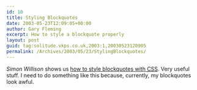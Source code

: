 ```yaml
---
id: 10
title: Styling Blockquotes
date: 2003-05-23T12:09:05+00:00
author: Gary Fleming
excerpt: How to style a blockquote properly
layout: post
guid: tag:solitude.vkps.co.uk,2003:1,20030523120905
permalink: /Archives/2003/05/23/StylingBlockquotes/
---
```

<cite>Simon Willison</cite> shows us [how to style blockquotes with <acronym title="Cascading Style Sheets">CSS</acronym>](http://simon.incutio.com/archive/2003/05/21/stylingBlockquotes). Very useful stuff. I need to do something like this because, currently, my blockquotes look awful.